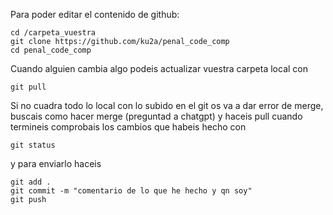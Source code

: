 Para poder editar el contenido de github:
```shell
cd /carpeta_vuestra
git clone https://github.com/ku2a/penal_code_comp
cd penal_code_comp
```

Cuando alguien cambia algo podeis actualizar vuestra carpeta local con
```shell
git pull
```
Si no cuadra todo lo local con lo subido en el git os va a dar error de merge, buscais como hacer merge (preguntad a chatgpt) y haceis pull
cuando termineis comprobais los cambios que habeis hecho con
```shell
git status
```
y para enviarlo haceis
```shell
git add .
git commit -m "comentario de lo que he hecho y qn soy"
git push
```



